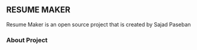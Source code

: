 ## RESUME MAKER
Resume Maker is an open source project that is created by Sajad Paseban
### About Project
